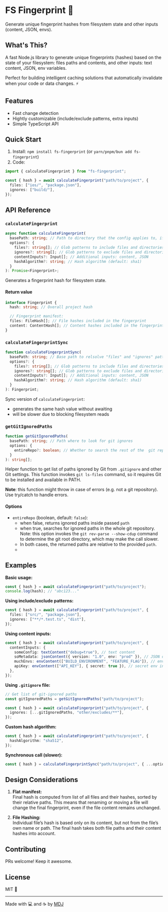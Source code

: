# FS Fingerprint 🫆

Generate unique fingerprint hashes from filesystem state and other inputs (content, JSON, envs).

## What's This?

A fast Node.js library to generate unique fingerprints (hashes) based on the state of your filesystem: files paths and contents, and other inputs: text content, JSON, env variables.

Perfect for building intelligent caching solutions that automatically invalidate when your code or data changes. ⚡

## Features

- Fast change detection
- Hightly customizable (include/exclude patterns, extra inputs)
- Simple TypeScript API

## Quick Start

1. Install: `npm install fs-fingerprint` (or `yarn/pnpm/bun add fs-fingerprint`)
2. Code:

```ts
import { calculateFingerprint } from "fs-fingerprint";

const { hash } = await calculateFingerprint("path/to/project", {
  files: ["ios/", "package.json"],
  ignores: ["build/"],
});
```

## API Reference

### `calculateFingerprint`

```ts
async function calculateFingerprint(
  basePath: string; // Path to directory that the config applies to, if not provided, only `contentInputs` are considered
  options?: {
    files?: string[]; // Glob patterns to include files and directories (default: all)
    ignores?: string[]; // Glob patterns to exclude files and directories (default: none)
    contentInputs?: Input[]; // Additional inputs: content, JSON
    hashAlgorithm?: string; // Hash algorithm (default: sha1)
  }
): Promise<Fingerprint>;
```

Generates a fingerprint hash for filesystem state.

#### Return value

```typescript
interface Fingerprint {
  hash: string; // Overall project hash

  // Fingerprint manifest:
  files: FileHash[]; // File hashes included in the fingerprint
  content: ContentHash[]; // Content hashes included in the fingerprint
}
```

### `calculateFingerprintSync`

```ts
function calculateFingerprintSync(
  basePath: string; // Base path to relsolve "files" and "ignores" patterns against
  options?: {
    files?: string[]; // Glob patterns to include files and directories (default: all)
    ignores?: string[]; // Glob patterns to exclude files and directories (default: none)
    contentInputs?: Input[]; // Additional inputs: content, JSON
    hashAlgorithm?: string; // Hash algorithm (default: sha1)
  }
): Fingerprint;
```

Sync version of `calculateFingerprint`:

- generates the same hash value without awaiting
- will be slower due to blocking filesystem reads

### `getGitIgnoredPaths`

```ts
function getGitIgnoredPaths(
  basePath: string; // Path where to look for git ignores
  options: {
    entireRepo?: boolean; // Whether to search the rest of the  git repository (default: false)
  }
): string[];
```

Helper function to get list of paths ignored by Git from `.gitignore` and other Git settings. This function invokes `git ls-files` command, so it requires Git to be installed and available in PATH.

**Note**: this function might throw in case of errors (e.g. not a git repository). Use try/catch to handle errors.

#### Options

- `entireRepo` (boolean, default: `false`):
  - when false, returns ignored paths inside passed `path`
  - when true, searches for ignored paths in the whole git repository. Note: this option invokes the `git rev-parse --show-cdup` command to determine the git root directory, which may make the call slower.
  - In both cases, the returned paths are relative to the provided `path`.
  -

## Examples

**Basic usage:**

```typescript
const { hash } = await calculateFingerprint("path/to/project");
console.log(hash); // "abc123..."
```

**Using include/exclude patterns:**

```typescript
const { hash } = await calculateFingerprint("path/to/project", {
  files: ["src/", "package.json"],
  ignores: ["**/*.test.ts", "dist"],
});
```

**Using content inputs:**

```typescript
const { hash } = await calculateFingerprint("path/to/project", {
  contentInputs: {
    someConfig: textContent("debug=true"), // text content
    soMetadata: jsonContent({ version: "1.0", env: "prod" }), // JSON data: objects, arrays, primitives
    muchEnvs: envContent(["BUILD_ENVIRONMENT", "FEATURE_FLAG"]), // env variables
    apiKey: envContent(["API_KEY"], { secret: true }), // secret env input, do not include value in fingerprint details
  },
});
```

**Using `.gitignore` file:**

```typescript
// Get list of git-ignored paths
const gitIgnoredPaths = getGitIgnoredPaths("path/to/project");

const { hash } = await calculateFingerprint("path/to/project", {
  ignores: [...gitIgnoredPaths, "other/excludes/**"],
});
```

**Custom hash algorithm:**

```typescript
const { hash } = await calculateFingerprint("path/to/project", {
  hashAlgorithm: "sha512",
});
```

**Synchronous call (slower):**

```typescript
const { hash } = calculateFingerprintSync("path/to/project", { ...options });
```

## Design Considerations

1. **Flat manifest:**  
   Final hash is computed from list of all files and their hashes, sorted by their relative paths. This means that renaming or moving a file will change the final fingerprint, even if the file content remains unchanged.

2. **File Hashing:**  
   Individual file’s hash is based only on its content, but not from the file’s own name or path. The final hash takes both file paths and their content hashes into account.

## Contributing

PRs welcome! Keep it awesome.

## License

MIT 💝

---

Made with 💻 and ☕️ by [MDJ](https://x.com/mdj_dev/)
